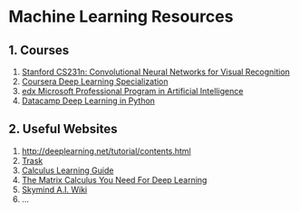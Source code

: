 # Machine Learning Resources

## 1. Courses
1. [Stanford CS231n: Convolutional Neural Networks for Visual Recognition](http://cs231n.github.io/)
2. [Coursera Deep Learning Specialization](https://www.coursera.org/specializations/deep-learning)
3. [edx Microsoft Professional Program in Artificial Intelligence](https://www.edx.org/microsoft-professional-program-artificial-intelligence)
4. [Datacamp Deep Learning in Python](https://www.datacamp.com/courses/deep-learning-in-python)


## 2. Useful Websites
  1. <http://deeplearning.net/tutorial/contents.html>
  2. [Trask](http://iamtrask.github.io/)
  3. [Calculus Learning Guide](https://betterexplained.com/guides/calculus/)
  4. [The Matrix Calculus You Need For Deep Learning]()
  5. [Skymind A.I. Wiki](https://skymind.ai/wiki/)
  6. ...
